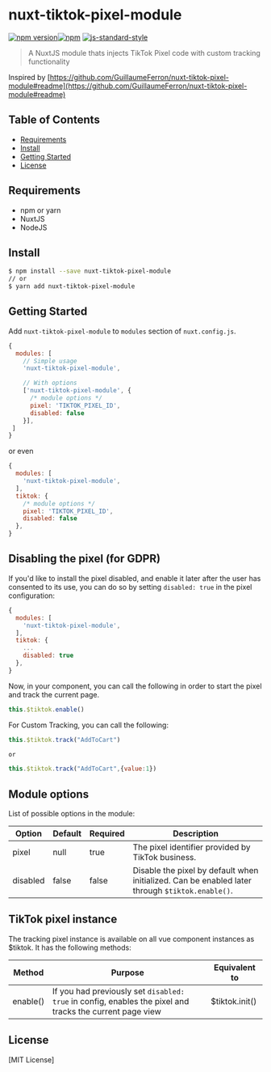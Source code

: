 # nuxt-tiktok-pixel-module

[![npm version](https://badge.fury.io/js/nuxt-tiktok-pixel-tracking-module.svg)](https://badge.fury.io/js/nuxt-tiktok-pixel-tracking-module)[![npm](https://img.shields.io/npm/dt/nuxt-tiktok-pixel-tracking-module.svg?style=flat-square)](https://npmjs.com/package/nuxt-tiktok-pixel-tracking-module)
[![js-standard-style](https://img.shields.io/badge/code_style-standard-brightgreen.svg?style=flat-square)](http://standardjs.com)

> A NuxtJS module thats injects TikTok Pixel code with custom tracking functionality

Inspired by [https://github.com/GuillaumeFerron/nuxt-tiktok-pixel-module#readme](https://github.com/GuillaumeFerron/nuxt-tiktok-pixel-module#readme)


## Table of Contents ##

* [Requirements](#requirements)
* [Install](#install)
* [Getting Started](#getting-started)
* [License](#license)

## Requirements

* npm or yarn
* NuxtJS
* NodeJS

## Install

```bash
$ npm install --save nuxt-tiktok-pixel-module
// or
$ yarn add nuxt-tiktok-pixel-module
```

## Getting Started

Add `nuxt-tiktok-pixel-module` to `modules` section of `nuxt.config.js`.
```js
{
  modules: [
    // Simple usage
    'nuxt-tiktok-pixel-module',

    // With options
    ['nuxt-tiktok-pixel-module', {
      /* module options */
      pixel: 'TIKTOK_PIXEL_ID',
      disabled: false
    }],
 ]
}
```
or even
```js
{
  modules: [
    'nuxt-tiktok-pixel-module',
  ],
  tiktok: {
    /* module options */
    pixel: 'TIKTOK_PIXEL_ID',
    disabled: false
  },
}
```

## Disabling the pixel (for GDPR)

If you'd like to install the pixel disabled, and enable it later after the user has consented to its use, you can do so by setting `disabled: true` in the pixel configuration:

```js
{
  modules: [
    'nuxt-tiktok-pixel-module',
  ],
  tiktok: {
    ...
    disabled: true
  },
}
```

Now, in your component, you can call the following in order to start the pixel and track the current page.

```js
this.$tiktok.enable()
```
For Custom Tracking, you can call the following:

```js
this.$tiktok.track("AddToCart")

or

this.$tiktok.track("AddToCart",{value:1})
```

## Module options

List of possible options in the module:

| Option   | Default  | Required | Description                                                                               |
|----------|----------|----------|-------------------------------------------------------------------------------------------|
| pixel  | null     | true     | The pixel identifier provided by TikTok business.|
| disabled | false    | false    | Disable the pixel by default when initialized. Can be enabled later through `$tiktok.enable()`.

## TikTok pixel instance

The tracking pixel instance is available on all vue component instances as $tiktok. It has the following methods:

| Method            | Purpose                                                                                                  | Equivalent to                  |
|-------------------|----------------------------------------------------------------------------------------------------------|--------------------------------|
| enable()          | If you had previously set `disabled: true` in config, enables the pixel and tracks the current page view | $tiktok.init()        |

## License

[MIT License]
